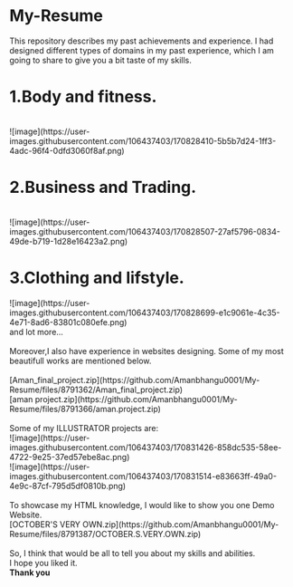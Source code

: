 # My-Resume
This repository describes my past achievements and experience.
I had designed different types of domains in my past experience, which I am going to share to give you a bit taste of my skills.<br>
<h1>1.Body and fitness.</h1><br>
![image](https://user-images.githubusercontent.com/106437403/170828410-5b5b7d24-1ff3-4adc-96f4-0dfd3060f8af.png)<br>
<h1>2.Business and Trading.</h1><br>
![image](https://user-images.githubusercontent.com/106437403/170828507-27af5796-0834-49de-b719-1d28e16423a2.png)
<h1>3.Clothing and lifstyle.</h1>
![image](https://user-images.githubusercontent.com/106437403/170828699-e1c9061e-4c35-4e71-8ad6-83801c080efe.png)<br>
and lot more...<br><br>
Moreover,I also have experience in websites designing. Some of my most beautifull works are mentioned below.<br>
<br>
[Aman_final_project.zip](https://github.com/Amanbhangu0001/My-Resume/files/8791362/Aman_final_project.zip)
<br>[aman project.zip](https://github.com/Amanbhangu0001/My-Resume/files/8791366/aman.project.zip)<br><br>
Some of my ILLUSTRATOR projects are:<br>
![image](https://user-images.githubusercontent.com/106437403/170831426-858dc535-58ee-4722-9e25-37ed57ebe8ac.png)<br>
![image](https://user-images.githubusercontent.com/106437403/170831514-e83663ff-49a0-4e9c-87cf-795d5df0810b.png)<br><br>
To showcase my HTML knowledge, I would like to show you one Demo Website.<br>
[OCTOBER'S VERY OWN.zip](https://github.com/Amanbhangu0001/My-Resume/files/8791387/OCTOBER.S.VERY.OWN.zip)<br><br>
So, I think that would be all to tell you about my skills and abilities.<br> I hope you liked it.<br>
<b>Thank you<b>

